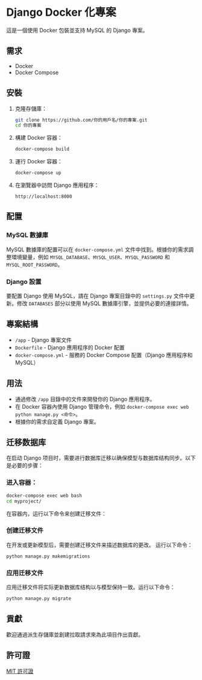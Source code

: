 # Django Docker 化專案

這是一個使用 Docker 包裝並支持 MySQL 的 Django 專案。

## 需求

- Docker
- Docker Compose

## 安裝

1. 克隆存儲庫：

    ```bash
    git clone https://github.com/你的用戶名/你的專案.git
    cd 你的專案
    ```

2. 構建 Docker 容器：

    ```bash
    docker-compose build
    ```

3. 運行 Docker 容器：

    ```bash
    docker-compose up
    ```

4. 在瀏覽器中訪問 Django 應用程序：

    ```
    http://localhost:8000
    ```

## 配置

### MySQL 數據庫

MySQL 數據庫的配置可以在 `docker-compose.yml` 文件中找到。根據你的需求調整環境變量，例如 `MYSQL_DATABASE`、`MYSQL_USER`、`MYSQL_PASSWORD` 和 `MYSQL_ROOT_PASSWORD`。

### Django 設置

要配置 Django 使用 MySQL，請在 Django 專案目錄中的 `settings.py` 文件中更新。修改 `DATABASES` 部分以使用 MySQL 數據庫引擎，並提供必要的連接詳情。

## 專案結構

- `/app` - Django 專案文件
- `Dockerfile` - Django 應用程序的 Docker 配置
- `docker-compose.yml` - 服務的 Docker Compose 配置（Django 應用程序和 MySQL）

## 用法

- 通過修改 `/app` 目錄中的文件來開發你的 Django 應用程序。
- 在 Docker 容器內使用 Django 管理命令，例如 `docker-compose exec web python manage.py <命令>`。
- 根據你的需求自定義 Django 專案。

## 迁移数据库

在启动 Django 项目时，需要进行数据库迁移以确保模型与数据库结构同步。以下是必要的步骤：

### 进入容器： 
```bash
docker-compose exec web bash
cd myproject/

```
在容器内，运行以下命令来创建迁移文件：
### 创建迁移文件

在开发或更新模型后，需要创建迁移文件来描述数据库的更改。
运行以下命令：

```bash
python manage.py makemigrations
```

### 应用迁移文件
应用迁移文件将实际更新数据库结构以与模型保持一致。运行以下命令：
```bash
python manage.py migrate
```

## 貢獻

歡迎通過派生存儲庫並創建拉取請求來為此項目作出貢獻。

## 許可證

[MIT 許可證](LICENSE)
